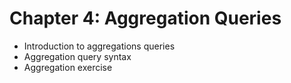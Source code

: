 # Chapter 4: Aggregation Queries #

* Introduction to aggregations queries
* Aggregation query syntax
* Aggregation exercise